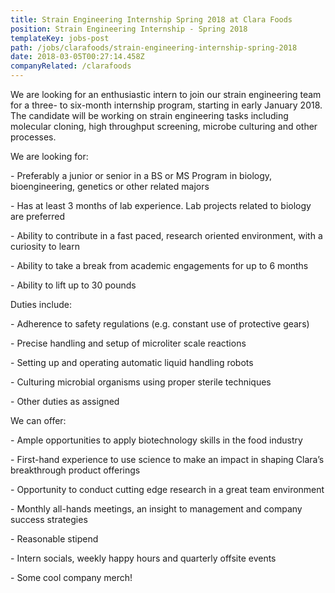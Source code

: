 ```yaml
---
title: Strain Engineering Internship Spring 2018 at Clara Foods
position: Strain Engineering Internship - Spring 2018
templateKey: jobs-post
path: /jobs/clarafoods/strain-engineering-internship-spring-2018
date: 2018-03-05T00:27:14.458Z
companyRelated: /clarafoods
---
```

We are looking for an enthusiastic intern to join our strain engineering team for a three- to six-month internship program, starting in early January 2018. The candidate will be working on strain engineering tasks including molecular cloning, high throughput screening, microbe culturing and other processes.



We are looking for:



\- Preferably a junior or senior in a BS or MS Program in biology, bioengineering, genetics or other related majors

\- Has at least 3 months of lab experience. Lab projects related to biology are preferred

\- Ability to contribute in a fast paced, research oriented environment, with a curiosity to learn

\- Ability to take a break from academic engagements for up to 6 months

\- Ability to lift up to 30 pounds



Duties include:



\- Adherence to safety regulations (e.g. constant use of protective gears)

\- Precise handling and setup of microliter scale reactions

\- Setting up and operating automatic liquid handling robots

\- Culturing microbial organisms using proper sterile techniques

\- Other duties as assigned



We can offer:



\- Ample opportunities to apply biotechnology skills in the food industry

\- First-hand experience to use science to make an impact in shaping Clara’s breakthrough product offerings

\- Opportunity to conduct cutting edge research in a great team environment

\- Monthly all-hands meetings, an insight to management and company success strategies

\- Reasonable stipend

\- Intern socials, weekly happy hours and quarterly offsite events

\- Some cool company merch!
